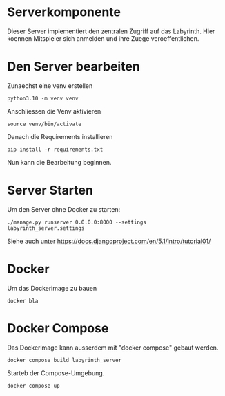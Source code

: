 # Serverkomponente

Dieser Server implementiert den zentralen Zugriff auf das Labyrinth.
Hier koennen Mitspieler sich anmelden und ihre Zuege veroeffentlichen.

# Den Server bearbeiten

Zunaechst eine venv erstellen

    python3.10 -m venv venv

Anschliessen die Venv aktivieren

    source venv/bin/activate

Danach die Requirements installieren

    pip install -r requirements.txt

Nun kann die Bearbeitung beginnen.

# Server Starten

Um den Server ohne Docker zu starten:

    ./manage.py runserver 0.0.0.0:8000 --settings labyrinth_server.settings

Siehe auch unter https://docs.djangoproject.com/en/5.1/intro/tutorial01/

# Docker

Um das Dockerimage zu bauen

    docker bla

# Docker Compose

Das Dockerimage kann ausserdem mit "docker compose" gebaut werden.

    docker compose build labyrinth_server

Starteb der Compose-Umgebung.

    docker compose up
